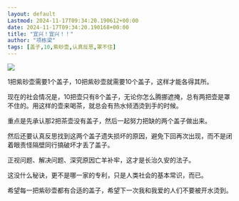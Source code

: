 ```yaml
---
layout: default
Lastmod: 2024-11-17T09:34:20.190612+00:00
date: 2024-11-17T09:34:20.190168+00:00
title: "宜兴！宜兴！！"
author: "项栋梁"
tags: [盖子,10,紫砂壶,认真反思,罩不住]
---
```


![](https://images.weserv.nl/?url=https%3A//mmbiz.qpic.cn/mmbiz_jpg/qEicyZDQUnDGIRFPB0SOxgDegGBDGYEQ8f6u3KhFyggPfrJSFbQ5XicS6wFYbko1W56uUmOEQczbqdoLTqZ14UMA/640%3Fwx_fmt%3Djpeg)

1把紫砂壶需要1个盖子，10把紫砂壶就需要10个盖子，这样才能各得其所。

现在的社会情况是，10把壶只有8个盖子，无论你怎么腾挪遮掩，总有两把壶是罩不住的。用这样的壶来喝茶，就总会有热水倾洒烫到手的时候。

重点是先承认那2把茶壶没有盖子，然后一起努力把缺的两个盖子做出来。

然后还要认真反思找到这两个盖子遗失损坏的原因，避免下回再次出现，而不是闭着眼责怪隔壁同行搞破坏才丢了盖子。

正视问题、解决问题、深究原因亡羊补牢，这才是长治久安的法子。

这没什么秘诀，更不是哪一家的专利，只是人类社会的基本常识，而已。

希望每一把紫砂壶都有合适的盖子，希望下一次我和我爱的人们不要被开水烫到。

